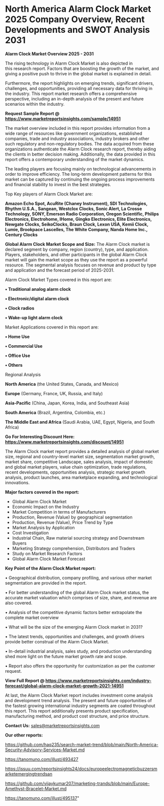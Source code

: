 # North America Alarm Clock Market 2025 Company Overview, Recent Developments and SWOT Analysis 2031

<Strong> Alarm Clock Market Overview 2025 - 2031</strong>

The rising technology in Alarm Clock Market is also depicted in this research report. Factors that are boosting the growth of the market, and giving a positive push to thrive in the global market is explained in detail.

Furthermore, the report highlights on emerging trends, significant drivers, challenges, and opportunities, providing all necessary data for thriving in the industry. This report market research offers a comprehensive perspective, including an in-depth analysis of the present and future scenarios within the industry.

<strong>Request Sample Report @ <a href=https://www.marketreportsinsights.com/sample/14951>https://www.marketreportsinsights.com/sample/14951</a></strong>

The market overview included in this report provides information from a wide range of resources like government organizations, established companies, trade and industry associations, industry brokers and other such regulatory and non-regulatory bodies. The data acquired from these organizations authenticate the Alarm Clock research report, thereby aiding the clients in better decision making. Additionally, the data provided in this report offers a contemporary understanding of the market dynamics.

The leading players are focusing mainly on technological advancements in order to improve efficiency. The long-term development patterns for this market can be captured by continuing the ongoing process improvements and financial stability to invest in the best strategies.

Top Key players of Alarm Clock Market are:

<strong>Amazon Echo Spot, AcuRite (Chaney Instrument), SDI Technologies, Rhythm U.S.A., Sangean, Westclox Clocks, Sonic Alert, La Crosse Technology, SONY, Emerson Radio Corporation, Oregon Scientific, Philips Electronics, Electrohome, IHome, Gingko Electronics, Elite Electronics, Newgate Clocks, SeikoClocks, Braun Clock, Lexon USA, Kemii Clock, Lumie, Brookpace Lascelles, The White Company, Nanda Home Inc., Century Clocks</strong>

<strong><b>Global Alarm Clock Market Scope and Size:</b></strong>
The Alarm Clock market is declared segment by company, region (country), type, and application. Players, stakeholders, and other participants in the global Alarm Clock market will gain the market scope as they use the report as a powerful resource. The segmental analysis focuses on revenue and product by type and application and the forecast period of 2025-2031.

Alarm Clock Market Types covered in this report are:

<strong>• Traditional analog alarm clock

• Electronic/digital alarm clock

• Clock radios

• Wake-up light alarm clock</strong>

Market Applications covered in this report are:

<strong>• Home Use

• Commercial Use

• Office Use

• Others</strong> 

Regional Analysis

<strong>North America</strong> (the United States, Canada, and Mexico)

<strong>Europe</strong> (Germany, France, UK, Russia, and Italy)

<strong>Asia-Pacific</strong> (China, Japan, Korea, India, and Southeast Asia)

<strong>South America</strong> (Brazil, Argentina, Colombia, etc.)

<strong>The Middle East and Africa</strong> (Saudi Arabia, UAE, Egypt, Nigeria, and South Africa)

<strong>Go For Interesting Discount Here: <a href=https://www.marketreportsinsights.com/discount/14951>https://www.marketreportsinsights.com/discount/14951</a></strong>

The Alarm Clock market report provides a detailed analysis of global market size, regional and country-level market size, segmentation market growth, market share, competitive Landscape, sales analysis, impact of domestic and global market players, value chain optimization, trade regulations, recent developments, opportunities analysis, strategic market growth analysis, product launches, area marketplace expanding, and technological innovations.

<strong><b>Major factors covered in the report:</b></strong>
<ul>
  <li>Global Alarm Clock Market </li>
  <li>Economic Impact on the Industry</li>
  <li>Market Competition in terms of Manufacturers</li>
  <li>Production, Revenue (Value) by geographical segmentation</li>
  <li>Production, Revenue (Value), Price Trend by Type</li>
  <li>Market Analysis by Application</li>
  <li>Cost Investigation</li>
  <li>Industrial Chain, Raw material sourcing strategy and Downstream Buyers</li>
  <li>Marketing Strategy comprehension, Distributors and Traders</li>
  <li>Study on Market Research Factors</li>
  <li>Global Alarm Clock Market Forecast</li>
</ul>

<strong><b>Key Point of the Alarm Clock Market report:</b></strong>

• Geographical distribution, company profiling, and various other market segmentation are provided in the report.

• For better understanding of the global Alarm Clock market status, the accurate market valuation which comprises of size, share, and revenue are also covered.

• Analysis of the competitive dynamic factors better extrapolate the complete market overview

• What will be the size of the emerging Alarm Clock market in 2031?

• The latest trends, opportunities and challenges, and growth drivers provide better construal of the Alarm Clock Market.

• In-detail industrial analysis, sales study, and production understanding shed more light on the future market growth rate and scope.

• Report also offers the opportunity for customization as per the customer request.

<strong><b>View Full Report @ <a href=https://www.marketreportsinsights.com/industry-forecast/global-alarm-clock-market-growth-2021-14951>https://www.marketreportsinsights.com/industry-forecast/global-alarm-clock-market-growth-2021-14951</a></b></strong>


At last, the Alarm Clock Market report includes investment come analysis and development trend analysis. The present and future opportunities of the fastest growing international industry segments are coated throughout this report. This report additionally presents product specification, manufacturing method, and product cost structure, and price structure.

<strong>Contact Us:</strong>
sales@marketreportsinsights.com

<strong>Our other reports:</strong>

<a href=https://github.com/haq235/search-market-trend/blob/main/North-America-Security-Advisory-Services-Market.md>https://github.com/haq235/search-market-trend/blob/main/North-America-Security-Advisory-Services-Market.md</a>

<a href=https://tanomuno.com/illust/493427>https://tanomuno.com/illust/493427</a>

<a href=https://issuu.com/reportsinsights24/docs/europeelectromagneticbuzzersmarketemergingtrendsan>https://issuu.com/reportsinsights24/docs/europeelectromagneticbuzzersmarketemergingtrendsan</a>

<a href=https://github.com/vijaykumar207/marketing-trands/blob/main/Europe-Amethyst-Bracelet-Market.md>https://github.com/vijaykumar207/marketing-trands/blob/main/Europe-Amethyst-Bracelet-Market.md</a>

<a href=https://tanomuno.com/illust/495137>https://tanomuno.com/illust/495137</a>"
